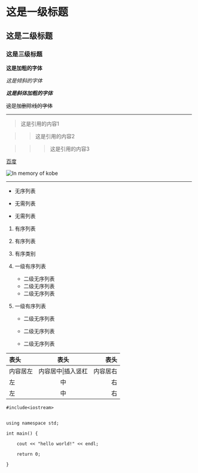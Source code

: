 # 这是一级标题

## 这是二级标题

### 这是三级标题

**这是加粗的字体**

*这是倾斜的字体*

***这是斜体加粗的字体***

~~这是加删除线的字体~~

---

>这是引用的内容1

>>这是引用的内容2

>>>这是引用的内容3

[百度](http://baidu.com)

![In memory of kobe](kobe.jpg)

***

- 无序列表

+ 无需列表
* 无需列表

1. 有序列表
2. 有序列表
3. 有序类别

1. 一级有序列表

   - 二级无序列表
   - 二级无序列表
   - 二级无序列表

2. 一级有序列表

   * 二级无序列表

   * 二级无序列表

   + 二级无序列表

|表头|表头|表头|
|:-|:-:|-:|
|内容居左|内容居中&#124;插入竖杠|内容居右|
|左|中|右|
|左|中|右|

`#include<iostream>`
```

using namespace std;

int main() {

	cout << "hello world!" << endl;

	return 0;

}

```
